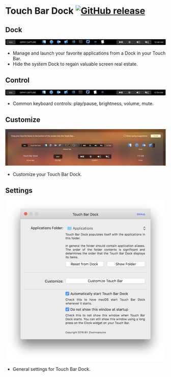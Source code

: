 # Touch Bar Dock [![GitHub release](https://img.shields.io/github/release/billziss-gh/TouchBarDock/all.svg?label=download)](https://github.com/billziss-gh/TouchBarDock/releases)

## Dock
![Dock](doc/Dock.gif)

- Manage and launch your favorite applications from a Dock in your Touch Bar.
- Hide the system Dock to regain valuable screen real estate.

## Control

![Control](doc/Control.gif)

- Common keyboard controls: play/pause, brightness, volume, mute.

## Customize

![Customize](doc/Customize.png)

- Customize your Touch Bar Dock.

## Settings

![Settings](doc/Settings.png)

- General settings for Touch Bar Dock.

